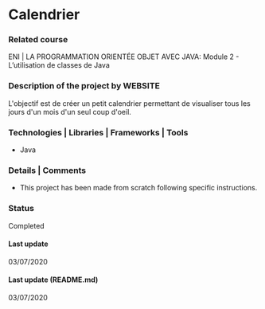 # Calendrier

### Related course
ENI | LA PROGRAMMATION ORIENTÉE OBJET AVEC JAVA: Module 2 - L’utilisation de classes de Java  

### Description of the project by WEBSITE
L'objectif est de créer un petit calendrier permettant de visualiser tous les jours d'un mois
d'un seul coup d'oeil.

### Technologies | Libraries | Frameworks | Tools  
- Java

### Details | Comments
- This project has been made from scratch following specific instructions. 

### Status
Completed

#### Last update
03/07/2020

#### Last update (README.md)
03/07/2020